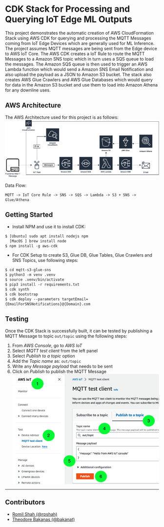 # CDK Stack for Processing and Querying IoT Edge ML Outputs
This project demonstrates the automatic creation of AWS CloudFormation Stack using AWS CDK for querying and processing the MQTT Messages coming from IoT Edge Devices which are generally used for ML Inference. The project assumes MQTT messages are being sent from the Edge device to AWS IoT Core. The AWS CDK creates a IoT Rule to route the MQTT Messages to a Amazon SNS topic which in turn uses a SQS queue to load the messages. The Amazon SQS queue is then used to trigger an AWS Lambda function which would send a Amazon SNS Email Notification and also upload the payload as a JSON to Amazon S3 bucket. The stack also creates AWS Glue Crawlers and AWS Glue Databases which would query for data in the Amazon S3 bucket and use them to load into Amazon Athena for any downline uses. 

## AWS Architecture
The AWS Architecture used for this project is as follows:
![AWSArchitecture](assets/AWSArchitecture.png)

Data Flow:
```
MQTT -> IoT Core Rule -> SNS -> SQS -> Lambda -> S3 + SNS -> Glue/Athena
```

## Getting Started
- Install NPM and use it to install CDK:
```
$ [Ubuntu] sudo apt install nodejs npm
  [MacOS ] brew install node
$ npm install -g aws-cdk
```
- For CDK Setup to create S3, Glue DB, Glue Tables, Glue Crawlers and SNS Topics, use following steps:
```
$ cd mqtt-s3-glue-sns
$ python3 -m venv .venv
$ source .venv/bin/activate
$ pip3 install -r requirements.txt
$ cdk synth
$ cdk bootstrap
$ cdk deploy --parameters targetEmail={EmailForSNSNotifications}@{Domain}.com
```

## Testing
Once the CDK Stack is successfully built, it can be tested by publishing a MQTT Message to topic `out/topic` using the following steps:
1. From *AWS Console*, go to *AWS IoT*
2. Select *MQTT test client* from the left panel
3. Select *Publish to a topic* option
4. Add the *Topic name* as: `out/topic`
5. Write any *Message payload* that needs to be sent
6. Click on *Publish* to publish the MQTT Message
![MQTTMessageTest](assets/MQTTMessageTest.png)

---
## Contributors
- [Romil Shah (@rpshah)](rpshah@amazon.com)
- [Theodore Bakanas (@bakanat)](bakanat@amazon.com)

